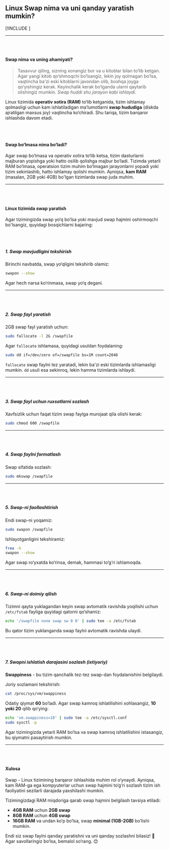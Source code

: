 ## Linux Swap nima va uni qanday yaratish mumkin?

[!INCLUDE [<author>](../authors/wahid_abduhakimov.html)]

---

<br><br>

#### Swap nima va uning ahamiyati?

> Tasavvur qiling, sizning xonangiz bor va u kitoblar bilan to‘lib ketgan. Agar yangi kitob qo‘shmoqchi bo‘lsangiz, lekin joy qolmagan bo‘lsa, vaqtincha ba'zi eski kitoblarni javondan olib, boshqa joyga qo‘yishingiz kerak. Keyinchalik kerak bo‘lganda ularni qaytarib olishingiz mumkin. _Swap huddi shu jarayon kabi ishlaydi._

Linux tizimida **operativ xotira (RAM)** to‘lib ketganida, tizim ishlamay qolmasligi uchun kam ishlatiladigan ma’lumotlarni **swap hududiga** (diskda ajratilgan maxsus joy) vaqtincha ko‘chiradi. Shu tariqa, tizim barqaror ishlashda davom etadi.

<br><br>

#### Swap bo‘lmasa nima bo‘ladi?

Agar swap bo‘lmasa va operativ xotira to‘lib ketsa, tizim dasturlarni majburan yopishga yoki hatto osilib qolishga majbur bo‘ladi. Tizimda yetarli RAM bo‘lmasa, operatsion tizim muhim bo‘lmagan jarayonlarni yopadi yoki tizim sekinlashib, hatto ishlamay qolishi mumkin. Ayniqsa, **kam RAM** (masalan, 2GB yoki 4GB) bo'lgan tizimlarda swap juda muhim.

---

<br><br>

#### Linux tizimida swap yaratish

Agar tizimingizda swap yo‘q bo‘lsa yoki mavjud swap hajmini oshirmoqchi bo'lsangiz, quyidagi bosqichlarni bajaring:

<br><br>

##### 1. Swap mavjudligini tekshirish

Birinchi navbatda, swap yo‘qligini tekshirib olamiz:

```bash
swapon --show
```

Agar hech narsa ko‘rinmasa, swap yo‘q degani.

---

<br><br>

##### 2. Swap fayl yaratish

2GB swap fayl yaratish uchun:

```bash
sudo fallocate -l 2G /swapfile
```

Agar `fallocate` ishlamasa, quyidagi usuldan foydalaning:

```bash
sudo dd if=/dev/zero of=/swapfile bs=1M count=2048
```

`fallocate` swap faylni tez yaratadi, lekin ba'zi eski tizimlarda ishlamasligi mumkin. `dd` usuli esa sekinroq, lekin hamma tizimlarda ishlaydi.

---

<br><br>

##### 3. Swap fayl uchun ruxsatlarni sozlash

Xavfsizlik uchun faqat tizim swap faylga murojaat qila olishi kerak:

```bash
sudo chmod 600 /swapfile
```

---

<br><br>

##### 4. Swap faylni formatlash

Swap sifatida sozlash:

```bash
sudo mkswap /swapfile
```

---

<br><br>

##### 5. Swap-ni faollashtirish

Endi swap-ni yoqamiz:

```bash
sudo swapon /swapfile
```

Ishlayotganligini tekshiramiz:

```bash
free -h
swapon --show
```

Agar swap ro‘yxatda ko‘rinsa, demak, hammasi to‘g‘ri ishlamoqda.

---

<br><br>

##### 6. Swap-ni doimiy qilish

Tizimni qayta yuklagandan keyin swap avtomatik ravishda yoqilishi uchun `/etc/fstab` fayliga quyidagi qatorni qo‘shamiz:

```bash
echo '/swapfile none swap sw 0 0' | sudo tee -a /etc/fstab
```

Bu qator tizim yuklanganda swap faylni avtomatik ravishda ulaydi.

---

<br><br>

##### 7. Swapni ishlatish darajasini sozlash (ixtiyoriy)

**Swappiness** - bu tizim qanchalik tez-tez swap-dan foydalanishini belgilaydi.

Joriy sozlamani tekshirish:

```bash
cat /proc/sys/vm/swappiness
```

Odatiy qiymat **60** bo‘ladi. Agar swap kamroq ishlatilishini xohlasangiz, **10 yoki 20** qilib qo‘ying:

```bash
echo 'vm.swappiness=10' | sudo tee -a /etc/sysctl.conf
sudo sysctl -p
```

Agar tizimingizda yetarli RAM bo‘lsa va swap kamroq ishlatilishini istasangiz, bu qiymatni pasaytirish mumkin.

---

<br><br>

#### Xulosa

Swap - Linux tizimining barqaror ishlashida muhim rol o‘ynaydi. Ayniqsa, kam RAM-ga ega kompyuterlar uchun swap hajmini to‘g‘ri sozlash tizim ish faoliyatini sezilarli darajada yaxshilashi mumkin.

Tizimingizdagi RAM miqdoriga qarab swap hajmini belgilash tavsiya etiladi:

- **4GB RAM** uchun **2GB swap**
- **8GB RAM** uchun **4GB swap**
- **16GB RAM** va undan ko‘p bo‘lsa, swap **minimal (1GB-2GB)** bo‘lishi mumkin.

Endi siz swap faylni qanday yaratishni va uni qanday sozlashni bilasiz! 🚀 Agar savollaringiz bo‘lsa, bemalol so‘rang. 😊

<br><br>
